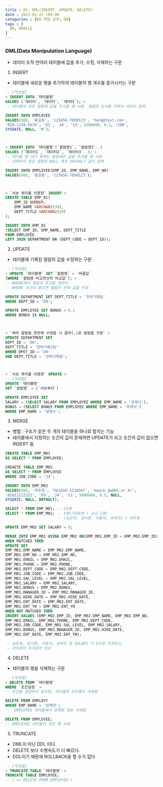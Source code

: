 ```yaml
---
title : 05. DML(INSERT, UPDATE, DELETE)
date : 2023-01-22 +09:00
categories : [KH 학원 공부, DB]
tags : [
  DB, ORACLE
]
---
```

<!-- ![](/assets/img/DB/DBInro.png){:style="border:1px solid #eaeaea; border-radius: 7px; padding: 0px;" } -->

### DML(Data Manipulation Language)
- 데이터 조작 언어러 테이블에 값을 추가, 수정, 삭제하는 구문

1) INSERT
- 테이블에 새로운 행을 추가하여 테이블의 행 개수를 증가시키는 구문

```sql
-- [작성법]
< INSERT INTO `테이블명` 
VALUES (`데이터`, `데이터`, `데이터`); >
-- 테이블의 모든 컬럼에 값을 추가할 때 사용, 컬럼의 순서를 지켜서 데이터 입력 

INSERT INTO EMPLOYEE
VALUES(900, '홍길동', '123456-7890123', 'hong@test.com', 
'010-1234-5678', 'D1', 'J8', 'S3', 4300000, 0.2, '200', 
SYSDATE, NULL, 'N');



< INSERT INTO `테이블명`(`컬럼명1`, `컬럼명2`..)
VALUES (`데이터1`, `데이터2`, `데이터3`..); >
-- 테이블 중 내가 원하는 컬럼에만 값을 추가할 때 사용
-- 선택되지 않은 컬럼은 NULL 혹은 DEFAULT 값이 입력

INSERT INTO EMPLOYEE(EMP_ID, EMP_NAME, EMP_NO)
VALUES(900, '홍길동', '123456-7890123');



< `서브 쿼리를 이용한` INSERT >
CREATE TABLE EMP_01(
	EMP_ID NUMBER,
    EMP_NAME VARCHAR2(30),
    DEPT_TITLE VARCHAR2(20)
);

INSERT INTO EMP_01
(SELECT EMP_ID, EMP_NAME, DEPT_TITLE
FROM EMPLOYEE
LEFT JOIN DEPARTMENT ON (DEPT_CODE = DEPT_ID));
```

2) UPDATE
- 테이블에 기록된 컬럼의 값을 수정하는 구문

```sql
-- [작성법]
< UPDATE `테이블명` SET `컬럼명` = `바꿀값`
[WHERE `컬럼명 비교연산자 비교값`]; >
-- WHERE에서 컬럼과 조건을 정한다. 
-- WHERE 조건이 없으면 컬럼의 전체 값을 수정

UPDATE DEPARTMENT SET DEPT_TITLE = '전략기획팀'
WHERE DEPT_ID = 'D9';

UPDATE EMPLOYEE SET BONUS = 0.1
WHERE BONUS IS NULL;



< `여러 컬럼을 한번에 수정할 시 콤마(,)로 컬럼을 구분` >
UPDATE DEPARTMENT SET 
DEPT_ID = 'D0',
DEPT_TITLE = '전략기획2팀'
WHERE DPET_ID = 'D9'
AND DEPT_TITLE = '전략기획팀';



< `서브 쿼리를 이용한` UPDATE >
-- [작성법]
UPDATE `테이블명`
SET `컬럼명` = (`서브쿼리`)

UPDATE EMPLOYEE SET
SALARY = (SELECT SALARY FROM EMPLOYEE WHERE EMP_NAME = '유재식'), 
BONUS = (SELECT BONUS FROM EMPLOYEE WHERE EMP_NAME = '유재식')
WHERE EMP_NAME = '방명수';
```

3) MERGE
- 병합 : 구조가 같은 두 개의 테이블을 하나로 합치는 기능
- 테이블에서 지정하는 조건의 값이 존재하면 UPDATE가 되고 조건의 값이 없으면 INSERT 됨

```sql
CREATE TABLE EMP_M01
AS SELECT * FROM EMPLOYEE;

CREAETE TABLE EMP_M02
AS SELECT * FROM EMPLOYEE
WHERE JOB_CODE = 'J4';

INSERT INTO EMP_M02
VALUES(999, '곽두원', '561016-1234567', 'kwack_dw@kh.or.kr',
'01011112222', 'D9', 'J4', 'S1', 9000000, 0.5, NULL,
SYSDATE, NULL, DEFAULT);

SELECT * FROM EMP_M01; -- 23명
SELECT * FROM EMP_M02; -- 5명(기존4명 + 신규 1명)
					   -- (송은희, 임시환, 이중석, 유하진) + 곽두원

UPDATE EMP_M02 SET SALARY = 0;

MERGE INTO EMP_M01 USING EMP_M02 ON(EMP_M01.EMP_ID = EMP_M02.EMP_ID)
WHEN MATCHED THEN
UPDATE SET
EMP_M01.EMP_NAME = EMP_M02.EMP_NAME,
EMP_M01.EMP_NO = EMP_M02.EMP_NO,
EMP_M01.EMAIL = EMP_M02.EMAIL,
EMP_M01.PHONE = EMP_M02.PHONE,
EMP_M01.DEPT_CODE = EMP_M02.DEPT_CODE,
EMP_M01.JOB_CODE = EMP_M02.JOB_CODE,
EMP_M01.SAL_LEVEL = EMP_M02.SAL_LEVEL,
EMP_M01.SALARY = EMP_M02.SALARY,
EMP_M01.BONUS = EMP_M02.BONUS,
EMP_M01.MANAGER_ID = EMP_M02.MANAGER_ID,
EMP_M01.HIRE_DATE = EMP_M02.HIRE_DATE,
EMP_M01.ENT_DATE = EMP_M02.ENT_DATE,
EMP_M01.ENT_YN = EMP_M02.ENT_YN
WHEN NOT MATCHED THEN
INSERT VALUES (EMP_M02.EMP_ID, EMP_M02.EMP_NAME, EMP_M02.EMP_NO,
EMP_M02.EMAIL, EMP_M02.PHONE, EMP_M02.DEPT_CODE,
EMP_M02.JOB_CODE, EMP_M02.SAL_LEVEL, EMP_M02.SALARY,
EMP_M02.BONUS, EMP_M02.MANAGER_ID, EMP_M02.HIRE_DATE,
EMP_M02.ENT_DATE, EMP_M02.ENT_YN);

-- 송은희, 임시환, 이중석, 유하진 등 SALARY 가 0으로 조회되고, 
-- 곽두원이 추가되어 있다
```

4) DELETE
- 테이블의 행을 삭제하는 구문

```sql
-- [작성법]
< DELETE FROM `테이블명`
WHERE `조건설정` >
-- 조건을 설정하지 않으면, 테이블의 모든행이 삭제됨

DELETE FROM EMPLOYY
WHERE EMP_NAME = '장채현';
--  EMPLOYEE 테이블에서 장채현 정보 삭제됨

DELETE FROM EMPLOYEE;
-- EMPLOYEE 테이블의 모든 행 삭제
```

5) TRUNCATE
- DML이 아닌 DDL 이다.
- DELETE 보다 수행속도가 더 빠르다.
- DDL이기 때문에 ROLLBACK을 할 수가 없다

```sql
-- [작성법]
< TRUNCATE TABLE `테이블명` >
TRUNCATE TABLE EMPLOYEE;
-- ( == DELETE FROM EMPLOYEE;)
```
